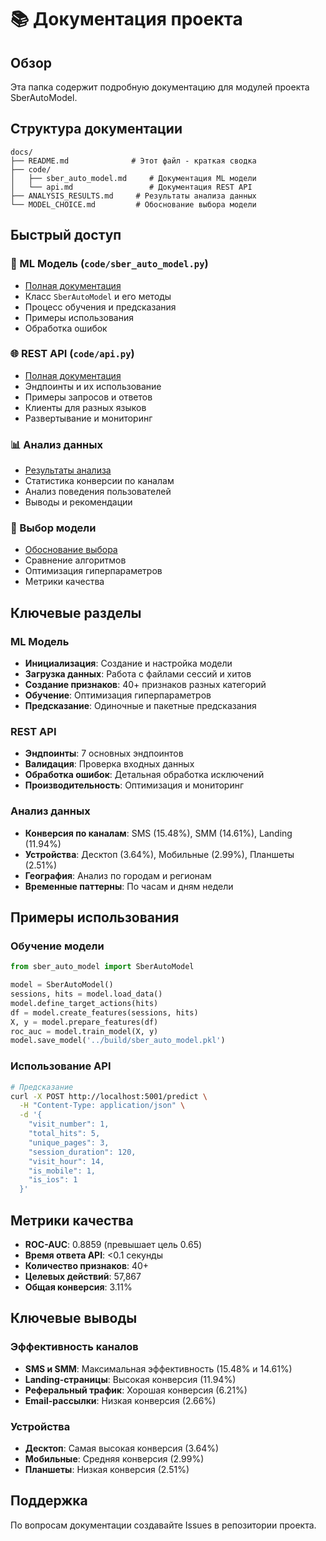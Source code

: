 # 📚 Документация проекта

## Обзор

Эта папка содержит подробную документацию для модулей проекта SberAutoModel.

## Структура документации

```
docs/
├── README.md              # Этот файл - краткая сводка
├── code/
│   ├── sber_auto_model.md     # Документация ML модели
│   └── api.md                 # Документация REST API
├── ANALYSIS_RESULTS.md     # Результаты анализа данных
└── MODEL_CHOICE.md         # Обоснование выбора модели
```

## Быстрый доступ

### 🤖 ML Модель (`code/sber_auto_model.py`)
- [Полная документация](code/sber_auto_model.md)
- Класс `SberAutoModel` и его методы
- Процесс обучения и предсказания
- Примеры использования
- Обработка ошибок

### 🌐 REST API (`code/api.py`)
- [Полная документация](code/api.md)
- Эндпоинты и их использование
- Примеры запросов и ответов
- Клиенты для разных языков
- Развертывание и мониторинг

### 📊 Анализ данных
- [Результаты анализа](ANALYSIS_RESULTS.md)
- Статистика конверсии по каналам
- Анализ поведения пользователей
- Выводы и рекомендации

### 🎯 Выбор модели
- [Обоснование выбора](MODEL_CHOICE.md)
- Сравнение алгоритмов
- Оптимизация гиперпараметров
- Метрики качества

## Ключевые разделы

### ML Модель
- **Инициализация**: Создание и настройка модели
- **Загрузка данных**: Работа с файлами сессий и хитов
- **Создание признаков**: 40+ признаков разных категорий
- **Обучение**: Оптимизация гиперпараметров
- **Предсказание**: Одиночные и пакетные предсказания

### REST API
- **Эндпоинты**: 7 основных эндпоинтов
- **Валидация**: Проверка входных данных
- **Обработка ошибок**: Детальная обработка исключений
- **Производительность**: Оптимизация и мониторинг

### Анализ данных
- **Конверсия по каналам**: SMS (15.48%), SMM (14.61%), Landing (11.94%)
- **Устройства**: Десктоп (3.64%), Мобильные (2.99%), Планшеты (2.51%)
- **География**: Анализ по городам и регионам
- **Временные паттерны**: По часам и дням недели

## Примеры использования

### Обучение модели
```python
from sber_auto_model import SberAutoModel

model = SberAutoModel()
sessions, hits = model.load_data()
model.define_target_actions(hits)
df = model.create_features(sessions, hits)
X, y = model.prepare_features(df)
roc_auc = model.train_model(X, y)
model.save_model('../build/sber_auto_model.pkl')
```

### Использование API
```bash
# Предсказание
curl -X POST http://localhost:5001/predict \
  -H "Content-Type: application/json" \
  -d '{
    "visit_number": 1,
    "total_hits": 5,
    "unique_pages": 3,
    "session_duration": 120,
    "visit_hour": 14,
    "is_mobile": 1,
    "is_ios": 1
  }'
```

## Метрики качества

- **ROC-AUC**: 0.8859 (превышает цель 0.65)
- **Время ответа API**: <0.1 секунды
- **Количество признаков**: 40+
- **Целевых действий**: 57,867
- **Общая конверсия**: 3.11%

## Ключевые выводы

### Эффективность каналов
- **SMS и SMM**: Максимальная эффективность (15.48% и 14.61%)
- **Landing-страницы**: Высокая конверсия (11.94%)
- **Реферальный трафик**: Хорошая конверсия (6.21%)
- **Email-рассылки**: Низкая конверсия (2.66%)

### Устройства
- **Десктоп**: Самая высокая конверсия (3.64%)
- **Мобильные**: Средняя конверсия (2.99%)
- **Планшеты**: Низкая конверсия (2.51%)

## Поддержка

По вопросам документации создавайте Issues в репозитории проекта. 